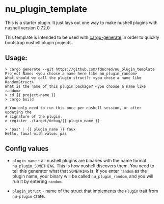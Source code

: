 # nu_plugin_template

This is a starter plugin. It just lays out one way to make nushell plugins with nushell version 0.72.0

This template is intended to be used with [cargo-generate](https://github.com/cargo-generate/cargo-generate) in order to quickly
bootstrap nushell plugin projects.

## Usage:

```
> cargo generate --git https://github.com/fdncred/nu_plugin_template
Project Name: <you choose a name here like nu_plugin_random>
What should we call the plugin struct?: <you chose a name like RandomStruct>
What is the name of this plugin package? <you choose a name like random>
> cd {{ project-name }}
> cargo build

# You only need to run this once per nushell session, or after updating the
# signature of the plugin.
> register ./target/debug/{{ plugin_name }}

> 'pas' | {{ plugin_name }} faux
Hello, faux! with value: pas
```

## Config values

- `plugin_name` - all nushell plugins are binaries with the name format
`nu_plugin_SOMETHING`. This is how nushell discovers them. You need to tell this
generator what that `SOMETHING` is. If you enter `random` as the plugin name,
your binary will be called `nu_plugin_random`, and you will run it by entering
`random`.

- `plugin_struct` - name of the struct that implements the `Plugin` trait from
`nu-plugin` crate.

